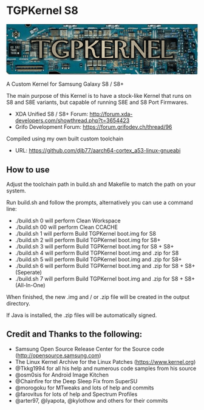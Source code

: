 # TGPKernel S8

![TGPKernel Logo](https://github.com/TheGalaxyProject/tgpkernel-s8/blob/tw70/build/logo.png?raw=true)

A Custom Kernel for Samsung Galaxy S8 / S8+

The main purpose of this Kernel is to have a stock-like Kernel that runs on S8 and S8E
variants, but capable of running S8E and S8 Port Firmwares.

* XDA Unified S8 / S8+ Forum: http://forum.xda-developers.com/showthread.php?t=3654423
* Grifo Development Forum: https://forum.grifodev.ch/thread/96


Compiled using my own built custom toolchain

* URL: https://github.com/djb77/aarch64-cortex_a53-linux-gnueabi

## How to use
Adjust the toolchain path in build.sh and Makefile to match the path on your system. 

Run build.sh and follow the prompts, alternatively you can use a command line:

-	./build.sh 0  will perform Clean Workspace
-	./build.sh 00 will perform Clean CCACHE
-	./build.sh 1  will perform Build TGPKernel boot.img for S8
-	./build.sh 2  will perform Build TGPKernel boot.img for S8+
-	./build.sh 3  will perform Build TGPKernel boot.img for S8 + S8+
-	./build.sh 4  will perform Build TGPKernel boot.img and .zip for S8
-	./build.sh 5  will perform Build TGPKernel boot.img and .zip for S8+
-	./build.sh 6  will perform Build TGPKernel boot.img and .zip for S8 + S8+ (Seperate)
-	./build.sh 7  will perform Build TGPKernel boot.img and .zip for S8 + S8+ (All-In-One)

When finished, the new .img and / or .zip file will be created in the output directory.

If Java is installed, the .zip files will be automatically signed.


## Credit and Thanks to the following:
- Samsung Open Source Release Center for the Source code (http://opensource.samsung.com)
- The Linux Kernel Archive for the Linux Patches (https://www.kernel.org)
- @Tkkg1994 for all his help and numerous code samples from his source
- @osm0sis for Android Image Kitchen
- @Chainfire for the Deep Sleep Fix from SuperSU
- @morogoku for MTweaks and lots of help and commits
- @farovitus for lots of help and Spectrum Profiles
- @arter97, @lyapota, @kylothow and others for their commits

